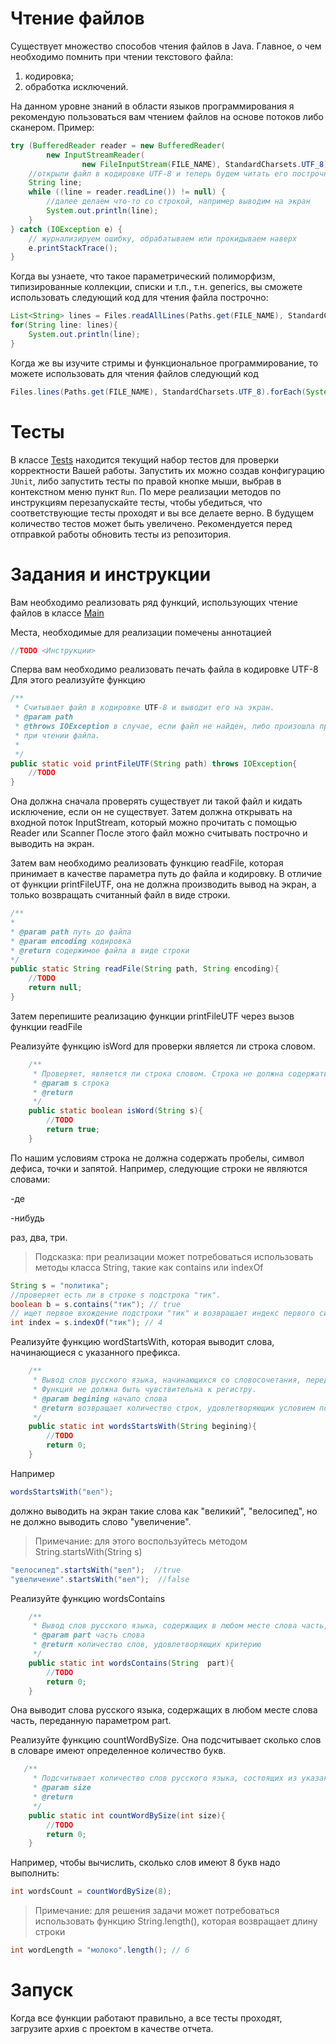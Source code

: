 # Чтение файлов

Существует множество способов чтения файлов в Java. Главное, о чем необходимо помнить при чтении текстового файла:
1. кодировка;
2. обработка исключений.

На данном уровне знаний в области языков программирования я рекомендую пользоваться вам чтением файлов на основе потоков либо сканером. Пример:

```java        
try (BufferedReader reader = new BufferedReader(
        new InputStreamReader(
                new FileInputStream(FILE_NAME), StandardCharsets.UTF_8))){
    //открыли файл в кодировке UTF-8 и теперь будем читать его построчно
    String line;
    while ((line = reader.readLine()) != null) {
        //далее делаем что-то со строкой, например выводим на экран
        System.out.println(line);
    }
} catch (IOException e) {
    // журнализируем ошибку, обрабатываем или прокидываем наверх
    e.printStackTrace();
} 
```

Когда вы узнаете, что такое параметрический полиморфизм, типизированные коллекции, списки и т.п., т.н. generics, 
вы сможете использовать следующий код для чтения файла построчно:

```java
List<String> lines = Files.readAllLines(Paths.get(FILE_NAME), StandardCharsets.UTF_8);
for(String line: lines){
    System.out.println(line);
}
```

Когда же вы изучите стримы и функциональное программирование, то можете использовать для чтения файлов следующий код
```java
Files.lines(Paths.get(FILE_NAME), StandardCharsets.UTF_8).forEach(System.out::println);
```





# Тесты
В классе [Tests](src/ru/isu/labs/files/Tests.java) находится текущий набор тестов для проверки корректности Вашей работы.
Запустить их можно создав конфигурацию `JUnit`, либо запустить тесты по правой кнопке мыши, выбрав в контекстном меню пункт `Run`.
По мере реализации методов по инструкциям перезапускайте тесты, чтобы убедиться, что соответствующие тесты проходят и вы все делаете верно.
В будущем количество тестов может быть увеличено. Рекомендуется перед отправкой работы обновить тесты из репозитория.

# Задания и инструкции
Вам необходимо реализовать ряд функций, использующих чтение файлов в классе [Main](src/ru/isu/labs/files/Main.java)

Места, необходимые для реализации помечены аннотацией
```java
//TODO <Инструкции>
```

Сперва вам необходимо реализовать печать файла в кодировке UTF-8
Для этого реализуйте функцию
```java
/**
 * Считывает файл в кодировке UTF-8 и выводит его на экран.
 * @param path
 * @throws IOException в случае, если файл не найден, либо произошла проблема
 * при чтении файла.
 *
 */
public static void printFileUTF(String path) throws IOException{
    //TODO
}
```
Она должна сначала проверять существует ли такой файл и кидать исключение, если он не существует.
Затем должна открывать на входной поток InputStream, который можно прочитать с помощью Reader или Scanner
После этого файл можно считывать построчно и выводить на экран.

Затем вам необходимо реализовать функцию readFile, которая принимает в качестве параметра
путь до файла и кодировку. В отличие от функции printFileUTF, она не должна производить вывод на экран,
а только возвращать считанный файл в виде строки.
```java
/**
*
* @param path путь до файла
* @param encoding кодировка
* @return содержимое файла в виде строки
*/
public static String readFile(String path, String encoding){
    //TODO
    return null;
}
```

Затем перепишите реализацию функции printFileUTF через вызов функции readFile

Реализуйте функцию isWord для проверки является ли строка словом.


```java
    /**
     * Проверяет, является ли строка словом. Строка не должна содержать пробелы, символ дефиса, точки и запятой.
     * @param s строка
     * @return
     */
    public static boolean isWord(String s){
        //TODO
        return true;
    }
```
По нашим условиям строка не должна содержать пробелы, символ дефиса, точки и запятой.
Например, следующие строки не являются словами:

-де

-нибудь

раз, два, три.

> Подсказка: при реализации может потребоваться использовать методы класса String, такие как contains или indexOf

```java
String s = "политика";
//проверяет есть ли в строке s подстрока "тик".
boolean b = s.contains("тик"); // true
// ищет первое вхождение подстроки "тик" и возвращает индекс первого символа подстроки. Если не находит, возвращает -1.
int index = s.indexOf("тик"); // 4
```

Реализуйте функцию wordStartsWith, которая выводит слова, начинающиеся с указанного префикса.
```java
    /**
     * Вывод слов русского языка, начинающихся со словосочетания, переданного параметром.
     * Функция не должна быть чувствительна к регистру.
     * @param begining начало слова
     * @return возвращает количество строк, удовлетворяющих условием поиска.
     */
    public static int wordsStartsWith(String begining){
        //TODO
        return 0;
    }
```
Например
```java
wordsStartsWith("вел");
```
должно выводить на экран такие слова как "великий", "велосипед", но не должно выводить слово "увеличение".

> Примечание: для этого воспользуйтесь методом String.startsWith(String s)

```java
"велосипед".startsWith("вел");  //true
"увеличение".startsWith("вел");  //false
```

Реализуйте функцию wordsContains
```java
    /**
     * Вывод слов русского языка, содержащих в любом месте слова часть, переданную параметром part
     * @param part часть слова
     * @return количество слов, удовлетворяющих критерию
     */
    public static int wordsContains(String  part){
        //TODO
        return 0;
    }
```
Она выводит слова русского языка, содержащих в любом месте слова часть, переданную параметром part.

Реализуйте функцию countWordBySize. Она подсчитывает сколько слов в словаре имеют определенное количество букв.
```java
   /**
     * Подсчитывает количество слов русского языка, состоящих из указанного количества букв
     * @param size
     * @return
     */
    public static int countWordBySize(int size){
        //TODO
        return 0;
    }
```

Например, чтобы вычислить, сколько слов имеют 8 букв надо выполнить:
```java
int wordsCount = countWordBySize(8);
```

>Примечание: для решения задачи может потребоваться использовать функцию String.length(), которая возвращает длину строки

```java
int wordLength = "молоко".length(); // 6
```


# Запуск
Когда все функции работают правильно, а все тесты проходят, загрузите архив с проектом в качестве отчета.
